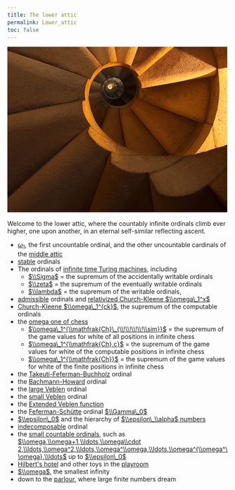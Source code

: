 ```yaml
---
title: The lower attic
permalink: Lower_attic
toc: false
---
```


![Sagrada Spiral photo by David Nikonvscanon](assets/img/SagradaSpiralByDavidNikonvscanon.jpg)


Welcome to the lower attic, where the countably infinite ordinals climb
ever higher, one upon another, in an eternal self-similar reflecting
ascent.

-   <a href="Aleph_one" class="mw-redirect" title="Aleph one">$\omega_1$</a>,
    the first uncountable ordinal, and the other uncountable cardinals
    of the [middle
    attic](Middle_attic "Middle attic")
-   [stable](Stable "Stable")
    ordinals
-   The ordinals of [infinite time Turing
    machines](Infinite_time_Turing_machines "Infinite time Turing machines"),
    including
    -   [$\\Sigma$](Infinite_time_Turing_machines#Sigma "Infinite time Turing machines")
        = the supremum of the accidentally writable ordinals
    -   [$\\zeta$](Infinite_time_Turing_machines#zeta "Infinite time Turing machines")
        = the supremum of the eventually writable ordinals
    -   [$\\lambda$](Infinite_time_Turing_machines#lambda "Infinite time Turing machines")
        = the supremum of the writable ordinals,
-   [admissible](Admissible "Admissible")
    ordinals and [relativized Church-Kleene
    $\\omega\_1^x$](Church-Kleene#relativized_Church-Kleene_ordinal "Church-Kleene")
-   [Church-Kleene
    $\\omega\_1^{ck}$](Church-Kleene "Church-Kleene"),
    the supremum of the computable ordinals
-   the [omega one of
    chess](Omega_one_chess "Omega one chess")
    -   [$\\omega\_1^{\\mathfrak{Ch}\_{\\!\\!\\!\\!\\sim}}$](Omega_one_chess "Omega one chess")
        = the supremum of the game values for white of all positions in
        infinite chess
    -   [$\\omega\_1^{\\mathfrak{Ch},c}$](Omega_one_chess "Omega one chess")
        = the supremum of the game values for white of the computable
        positions in infinite chess
    -   [$\\omega\_1^{\\mathfrak{Ch}}$](Omega_one_chess "Omega one chess")
        = the supremum of the game values for white of the finite
        positions in infinite chess
-   the
    [Takeuti-Feferman-Buchholz](Buchholz%27s_%CF%88_functions#Takeuti-Feferman-Buchholz_ordinal "Buchholz's ψ functions")
    ordinal
-   the
    [Bachmann-Howard](Madore%27s_%CF%88_function#Bachmann-Howard_ordinal "Madore's ψ function")
    ordinal
-   the [large
    Veblen](Madore%27s_%CF%88_function#Large_Veblen_ordinal "Madore's ψ function")
    ordinal
-   the [small
    Veblen](Madore%27s_%CF%88_function#Small_Veblen_ordinal "Madore's ψ function")
    ordinal
-   the [Extended Veblen
    function](Extended_Veblen_function "Extended Veblen function")
-   the
    [Feferman-Schütte](Feferman-Sch%C3%BCtte "Feferman-Schütte")
    ordinal
    [$\\Gamma\_0$](Feferman-Sch%C3%BCtte "Feferman-Schütte")
-   [$\\epsilon\_0$](Epsilon_naught "Epsilon naught")
    and the hierarchy of [$\\epsilon\_\\alpha$
    numbers](Epsilon_naught#epsilon_numbers "Epsilon naught")
-   <a href="Indecomposable" class="mw-redirect" title="Indecomposable">indecomposable</a>
    ordinal
-   the [small countable
    ordinals](Small_countable_ordinals "Small countable ordinals"),
    such as [$\\omega,\\omega+1,\\ldots,\\omega\\cdot
    2,\\ldots,\\omega^2,\\ldots,\\omega^\\omega,\\ldots,\\omega^{\\omega^\\omega},\\ldots$](Small_countable_ordinals "Small countable ordinals")
    up to
    [$\\epsilon\_0$](Epsilon_naught "Epsilon naught")
-   [Hilbert's
    hotel](Playroom#Hilbert.27s_Grand_Hotel "Playroom")
    and other toys in the
    [playroom](Playroom "Playroom")
-   [$\\omega$](Omega "Omega"),
    the smallest infinity
-   down to the
    [parlour](Parlour "Parlour"),
    where large finite numbers dream


